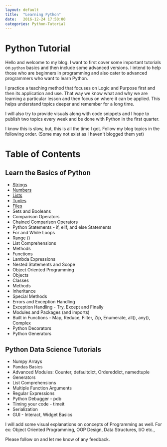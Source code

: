 ```yaml
---
layout: default
title:  "Learning Python"
date:   2016-12-24 17:50:00
categories: Python-Tutorial
---
```

# Python Tutorial

Hello and welcome to my blog. I want to first cover some important tutorials on `python` basics and then include some advanced versions. I intend to help those who are beginners in programming and also cater to advanced programmers who want to learn Python.

I practice a teaching method that focuses on Logic and Purpose first and then its application and use. That way we know what and why we are learning a particular lesson and then focus on where it can be applied. This helps understand topics deeper and remember for a long time.

I will also try to provide visuals along with code snippets and I hope to publish two topics every week and be done with Python in the first quarter. 

I know this is slow, but, this is all the time I got. Follow my blog topics in the following order. (Some may not exist as I haven't blogged them yet)

# Table of Contents

## Learn the Basics of Python

* [Strings](/python-tutorial/2016/12/25/strings.html)
* [Numbers](/python-tutorial/2016/12/26/numbers.html)
* [Lists](/python-tutorial/2016/12/25/lists.html)
* [Tuples](/python-tutorial/2016/12/26/tuples.html)
* [Files](/python-tutorial/2016/12/26/files.html)
* Sets and Booleans
* Comparison Operators
* Chained Comparison Operators
* Python Statements - if, elif, and else Statements
* For and While Loops
* Range ()
* List Comprehensions
* Methods
* Functions
* Lambda Expressions
* Nested Statements and Scope
* Object Oriented Programming
* Objects
* Classes
* Methods
* Inheritance
* Special Methods
* Errors and Exception Handling
* Exception Handling - Try, Except and Finally
* Modules and Packages (and imports)
* Built in Functions - Map, Reduce, Filter, Zip, Enumerate, all(), any(), Complex
* Python Decorators
* Python Generators


## Python Data Science Tutorials
* Numpy Arrays
* Pandas Basics
* Advanced Modules: Counter, defaultdict, Ordereddict, namedtuple
* Generators
* List Comprehensions
* Multiple Function Arguments
* Regular Expressions
* Python Debugger - pdb
* Timing your code - timeit
* Serialization
* GUI - Interact, Widget Basics

I will add some visual explanations on concepts of Programming as well. For ex: Object Oriented Programming, OOP Design, Data Structures, I/O etc., 

Please follow on and let me know of any feedback. 
